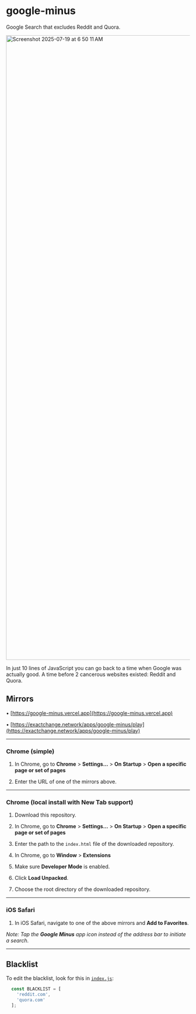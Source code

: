 # google-minus
Google Search that excludes Reddit and Quora.

<img width="3012" height="1706" alt="Screenshot 2025-07-19 at 6 50 11 AM" src="https://github.com/user-attachments/assets/9019cd05-6e2e-4055-a90e-b4c9a5347c31" />

In just 10 lines of JavaScript you can go back to a time when Google was actually good. A time before 2 cancerous websites existed: Reddit and Quora.

## Mirrors

• [https://google-minus.vercel.app](https://google-minus.vercel.app)

• [https://exactchange.network/apps/google-minus/play](https://exactchange.network/apps/google-minus/play)

-----

### Chrome (simple)

1. In Chrome, go to **Chrome** > **Settings...** > **On Startup** > **Open a specific page or set of pages**

2. Enter the URL of one of the mirrors above.

-----

### Chrome (local install with **New Tab** support)

1. Download this repository.

2. In Chrome, go to **Chrome** > **Settings...** > **On Startup** > **Open a specific page or set of pages**

3. Enter the path to the `index.html` file of the downloaded repository.

4. In Chrome, go to **Window** > **Extensions**

5. Make sure **Developer Mode** is enabled. 

6. Click **Load Unpacked**. 

7. Choose the root directory of the downloaded repository.

-----

### iOS Safari

1. In iOS Safari, navigate to one of the above mirrors and **Add to Favorites**.

_Note: Tap the **Google Minus** app icon instead of the address bar to initiate a search._

-----

## Blacklist 

To edit the blacklist, look for this in [`index.js`](https://github.com/bennyschmidt/google-minus/blob/master/index.js):

```javascript
  const BLACKLIST = [
    'reddit.com',
    'quora.com'
  ];
```
